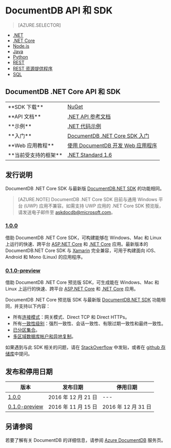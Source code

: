 <properties
    pageTitle="DocumentDB .NET Core API 和 SDK | Azure"
    description="了解有关 .NET Core API 和 SDK 的全部信息，包括发布日期、停用日期和 DocumentDB.NET Core SDK 各版本之间的更改。"
    services="documentdb"
    documentationcenter=".net"
    author="rnagpal"
    manager="jhubbard"
    editor="cgronlun" />
<tags
    ms.assetid="f899b314-26ac-4ddb-86b2-bfdf05c2abf2"
    ms.service="documentdb"
    ms.workload="data-services"
    ms.tgt_pltfrm="na"
    ms.devlang="dotnet"
    ms.topic="article"
    ms.date="01/12/2017"
    wacn.date="02/27/2017"
    ms.author="rnagpal" />

# DocumentDB API 和 SDK
> [AZURE.SELECTOR]
- [.NET](/documentation/articles/documentdb-sdk-dotnet/)
- [.NET Core](/documentation/articles/documentdb-sdk-dotnet-core/)
- [Node.js](/documentation/articles/documentdb-sdk-node/)
- [Java](/documentation/articles/documentdb-sdk-java/)
- [Python](/documentation/articles/documentdb-sdk-python/)
- [REST](https://docs.microsoft.com/zh-cn/rest/api/documentdb/)
- [REST 资源提供程序](https://docs.microsoft.com/rest/api/documentdbresourceprovider/)
- [SQL](https://msdn.microsoft.com/zh-cn/library/azure/dn782250.aspx)

## DocumentDB .NET Core API 和 SDK
<table>  


<tr><td>**SDK 下载**</td><td><a href="https://www.nuget.org/packages/Microsoft.Azure.DocumentDB.Core/">NuGet</a></td></tr>

<tr><td>**API 文档**</td><td><a href="https://msdn.microsoft.com/zh-cn/library/azure/dn948556.aspx">.NET API 参考文档</a></td></tr>

<tr><td>**示例**</td><td><a href="/documentation/articles/documentdb-dotnet-samples/">.NET 代码示例</a></td></tr>

<tr><td>**入门**</td><td><a href="/documentation/articles/documentdb-dotnetcore-get-started/">DocumentDB .NET Core SDK 入门</a></td></tr>

<tr><td>**Web 应用教程**</td><td><a href="/documentation/articles/documentdb-dotnet-application/">使用 DocumentDB 开发 Web 应用程序</a></td></tr>

<tr><td>**当前受支持的框架**</td><td><a href="https://www.nuget.org/packages/NETStandard.Library">.NET Standard 1.6</a></td></tr>
</table>

## 发行说明

DocumentDB .NET Core SDK 与最新版 [DocumentDB.NET SDK](/documentation/articles/documentdb-sdk-dotnet/) 的功能相同。

> [AZURE.NOTE] 
DocumentDB .NET Core SDK 目前与通用 Windows 平台 \(UWP\) 应用不兼容。如需支持 UWP 应用的 .NET Core SDK 预览版，请发送电子邮件至 [askdocdb@microsoft.com](mailto:askdocdb@microsoft.com)。

### <a name="1.0.0"/>[1\.0.0](https://www.nuget.org/packages/Microsoft.Azure.DocumentDB.Core/1.0.0)

借助 DocumentDB .NET Core SDK，可构建能够在 Windows、Mac 和 Linux 上运行的快速、跨平台 [ASP.NET Core](https://www.asp.net/core) 和 [.NET Core](https://www.microsoft.com/net/core#windows) 应用。最新版本的 DocumentDB.NET Core SDK 与 [Xamarin](https://www.xamarin.com) 完全兼容，可用于构建面向 iOS、Android 和 Mono \(Linux\) 的应用程序。

### <a name="0.1.0-preview"/>[0\.1.0-preview](https://www.nuget.org/packages/Microsoft.Azure.DocumentDB.Core/0.1.0-preview)

借助 DocumentDB .NET Core 预览版 SDK，可生成能在 Windows、Mac 和 Linux 上运行的快速、跨平台 [ASP.NET Core](https://www.asp.net/core) 和 [.NET Core](https://www.microsoft.com/net/core#windows) 应用。

DocumentDB .NET Core 预览版 SDK 与最新版 [DocumentDB.NET SDK](/documentation/articles/documentdb-sdk-dotnet/) 功能相同，并支持以下内容：
- 所有[连接模式](/documentation/articles/documentdb-performance-tips/#networking/)：网关模式、Direct TCP 和 Direct HTTPs。
- 所有[一致性级别](/documentation/articles/documentdb-consistency-levels/)：强烈一致性、会话一致性、有限过期一致性和最终一致性。
- [已分区集合](/documentation/articles/documentdb-partition-data/)。
- [多区域数据库帐户和异地复制](/documentation/articles/documentdb-distribute-data-globally/)。

如果遇到与此 SDK 相关的问题，请在 [StackOverflow](http://stackoverflow.com/questions/tagged/azure-documentdb) 中发贴，或者在 [github 存储库](https://github.com/Azure/azure-documentdb-dotnet/issues)中提问。

## 发布和停用日期

| 版本 | 发布日期 | 停用日期 |
| --- | --- | --- |
| [1\.0.0](#1.0.0) |2016 年 12 月 21 日 |--- | 
| [0\.1.0-preview](#0.1.0-preview) |2016 年 11 月 15 日 |2016 年 12 月 31 日 |

## 另请参阅
若要了解有关 DocumentDB 的详细信息，请参阅 [Azure DocumentDB](/home/features/documentdb/) 服务页。

<!---HONumber=Mooncake_0220_2017-->
<!---Update_Description: wording update -->